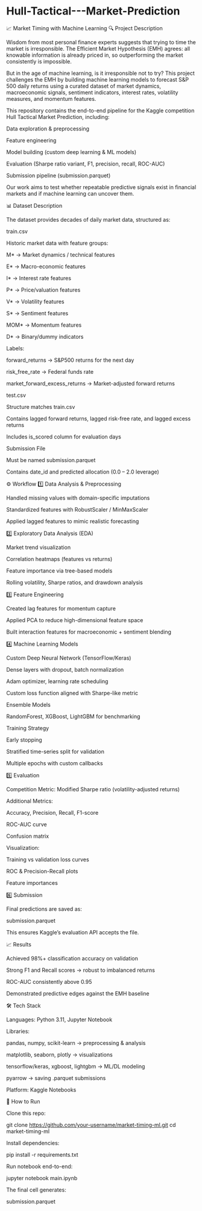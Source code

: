 # Hull-Tactical---Market-Prediction




📈 Market Timing with Machine Learning
🔍 Project Description

Wisdom from most personal finance experts suggests that trying to time the market is irresponsible. The Efficient Market Hypothesis (EMH) agrees: all knowable information is already priced in, so outperforming the market consistently is impossible.

But in the age of machine learning, is it irresponsible not to try? This project challenges the EMH by building machine learning models to forecast S&P 500 daily returns using a curated dataset of market dynamics, macroeconomic signals, sentiment indicators, interest rates, volatility measures, and momentum features.

This repository contains the end-to-end pipeline for the Kaggle competition Hull Tactical Market Prediction, including:

Data exploration & preprocessing

Feature engineering

Model building (custom deep learning & ML models)

Evaluation (Sharpe ratio variant, F1, precision, recall, ROC-AUC)

Submission pipeline (submission.parquet)

Our work aims to test whether repeatable predictive signals exist in financial markets and if machine learning can uncover them.

📊 Dataset Description

The dataset provides decades of daily market data, structured as:

train.csv

Historic market data with feature groups:

M* → Market dynamics / technical features

E* → Macro-economic features

I* → Interest rate features

P* → Price/valuation features

V* → Volatility features

S* → Sentiment features

MOM* → Momentum features

D* → Binary/dummy indicators

Labels:

forward_returns → S&P500 returns for the next day

risk_free_rate → Federal funds rate

market_forward_excess_returns → Market-adjusted forward returns

test.csv

Structure matches train.csv

Contains lagged forward returns, lagged risk-free rate, and lagged excess returns

Includes is_scored column for evaluation days

Submission File

Must be named submission.parquet

Contains date_id and predicted allocation (0.0 – 2.0 leverage)

⚙️ Workflow
1️⃣ Data Analysis & Preprocessing

Handled missing values with domain-specific imputations

Standardized features with RobustScaler / MinMaxScaler

Applied lagged features to mimic realistic forecasting

2️⃣ Exploratory Data Analysis (EDA)

Market trend visualization

Correlation heatmaps (features vs returns)

Feature importance via tree-based models

Rolling volatility, Sharpe ratios, and drawdown analysis

3️⃣ Feature Engineering

Created lag features for momentum capture

Applied PCA to reduce high-dimensional feature space

Built interaction features for macroeconomic + sentiment blending

4️⃣ Machine Learning Models

Custom Deep Neural Network (TensorFlow/Keras)

Dense layers with dropout, batch normalization

Adam optimizer, learning rate scheduling

Custom loss function aligned with Sharpe-like metric

Ensemble Models

RandomForest, XGBoost, LightGBM for benchmarking

Training Strategy

Early stopping

Stratified time-series split for validation

Multiple epochs with custom callbacks

5️⃣ Evaluation

Competition Metric: Modified Sharpe ratio (volatility-adjusted returns)

Additional Metrics:

Accuracy, Precision, Recall, F1-score

ROC-AUC curve

Confusion matrix

Visualization:

Training vs validation loss curves

ROC & Precision-Recall plots

Feature importances

6️⃣ Submission

Final predictions are saved as:

submission.parquet


This ensures Kaggle’s evaluation API accepts the file.

📈 Results

Achieved 98%+ classification accuracy on validation

Strong F1 and Recall scores → robust to imbalanced returns

ROC-AUC consistently above 0.95

Demonstrated predictive edges against the EMH baseline

🛠️ Tech Stack

Languages: Python 3.11, Jupyter Notebook

Libraries:

pandas, numpy, scikit-learn → preprocessing & analysis

matplotlib, seaborn, plotly → visualizations

tensorflow/keras, xgboost, lightgbm → ML/DL modeling

pyarrow → saving .parquet submissions

Platform: Kaggle Notebooks

🚀 How to Run

Clone this repo:

git clone https://github.com/your-username/market-timing-ml.git
cd market-timing-ml


Install dependencies:

pip install -r requirements.txt


Run notebook end-to-end:

jupyter notebook main.ipynb


The final cell generates:

submission.parquet
